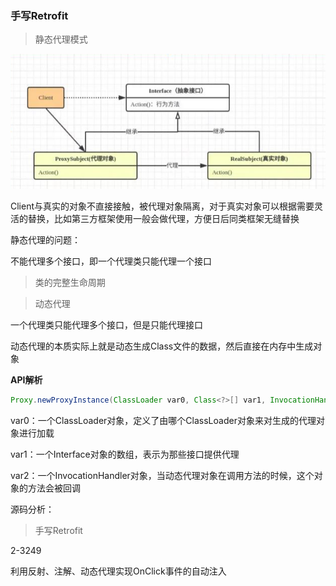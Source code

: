 ### 手写Retrofit



> 静态代理模式



![](image/722607.png)



Client与真实的对象不直接接触，被代理对象隔离，对于真实对象可以根据需要灵活的替换，比如第三方框架使用一般会做代理，方便日后同类框架无缝替换



静态代理的问题：

不能代理多个接口，即一个代理类只能代理一个接口

> 类的完整生命周期



> 动态代理

一个代理类只能代理多个接口，但是只能代理接口

动态代理的本质实际上就是动态生成Class文件的数据，然后直接在内存中生成对象

**API解析**

```java
Proxy.newProxyInstance(ClassLoader var0, Class<?>[] var1, InvocationHandler var2)
```

 var0：一个ClassLoader对象，定义了由哪个ClassLoader对象来对生成的代理对象进行加载

var1：一个Interface对象的数组，表示为那些接口提供代理

var2：一个InvocationHandler对象，当动态代理对象在调用方法的时候，这个对象的方法会被回调



源码分析：



> 手写Retrofit





2-3249















利用反射、注解、动态代理实现OnClick事件的自动注入